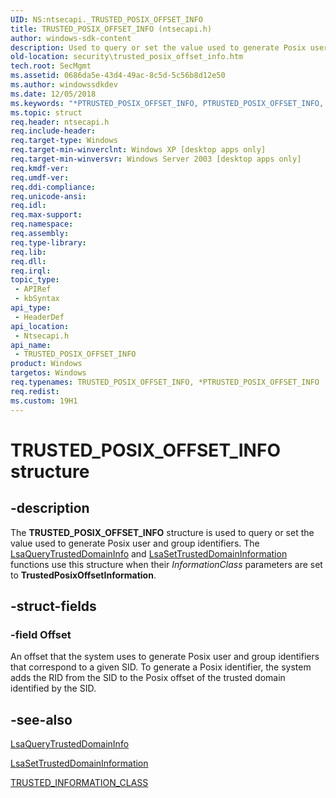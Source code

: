 ```yaml
---
UID: NS:ntsecapi._TRUSTED_POSIX_OFFSET_INFO
title: TRUSTED_POSIX_OFFSET_INFO (ntsecapi.h)
author: windows-sdk-content
description: Used to query or set the value used to generate Posix user and group identifiers.
old-location: security\trusted_posix_offset_info.htm
tech.root: SecMgmt
ms.assetid: 0686da5e-43d4-49ac-8c5d-5c56b8d12e50
ms.author: windowssdkdev
ms.date: 12/05/2018
ms.keywords: "*PTRUSTED_POSIX_OFFSET_INFO, PTRUSTED_POSIX_OFFSET_INFO, PTRUSTED_POSIX_OFFSET_INFO structure pointer [Security], TRUSTED_POSIX_OFFSET_INFO, TRUSTED_POSIX_OFFSET_INFO structure [Security], _TRUSTED_POSIX_OFFSET_INFO, _lsa_trusted_posix_offset_info, ntsecapi/PTRUSTED_POSIX_OFFSET_INFO, ntsecapi/TRUSTED_POSIX_OFFSET_INFO, security.trusted_posix_offset_info"
ms.topic: struct
req.header: ntsecapi.h
req.include-header: 
req.target-type: Windows
req.target-min-winverclnt: Windows XP [desktop apps only]
req.target-min-winversvr: Windows Server 2003 [desktop apps only]
req.kmdf-ver: 
req.umdf-ver: 
req.ddi-compliance: 
req.unicode-ansi: 
req.idl: 
req.max-support: 
req.namespace: 
req.assembly: 
req.type-library: 
req.lib: 
req.dll: 
req.irql: 
topic_type:
 - APIRef
 - kbSyntax
api_type:
 - HeaderDef
api_location:
 - Ntsecapi.h
api_name:
 - TRUSTED_POSIX_OFFSET_INFO
product: Windows
targetos: Windows
req.typenames: TRUSTED_POSIX_OFFSET_INFO, *PTRUSTED_POSIX_OFFSET_INFO
req.redist: 
ms.custom: 19H1
---
```


# TRUSTED_POSIX_OFFSET_INFO structure


## -description


The <b>TRUSTED_POSIX_OFFSET_INFO</b> structure is used to query or set the value used to generate Posix user and group identifiers. The 
<a href="https://docs.microsoft.com/windows/desktop/api/ntsecapi/nf-ntsecapi-lsaquerytrusteddomaininfo">LsaQueryTrustedDomainInfo</a> and 
<a href="https://docs.microsoft.com/windows/desktop/api/ntsecapi/nf-ntsecapi-lsasettrusteddomaininformation">LsaSetTrustedDomainInformation</a> functions use this structure when their <i>InformationClass</i> parameters are set to <b>TrustedPosixOffsetInformation</b>.


## -struct-fields




### -field Offset

An offset that the system uses to generate Posix user and group identifiers that correspond to a given SID. To generate a Posix identifier, the system adds the RID from the SID to the Posix offset of the trusted domain identified by the SID.


## -see-also




<a href="https://docs.microsoft.com/windows/desktop/api/ntsecapi/nf-ntsecapi-lsaquerytrusteddomaininfo">LsaQueryTrustedDomainInfo</a>



<a href="https://docs.microsoft.com/windows/desktop/api/ntsecapi/nf-ntsecapi-lsasettrusteddomaininformation">LsaSetTrustedDomainInformation</a>



<a href="https://docs.microsoft.com/windows/desktop/api/ntsecapi/ne-ntsecapi-_trusted_information_class">TRUSTED_INFORMATION_CLASS</a>
 

 

